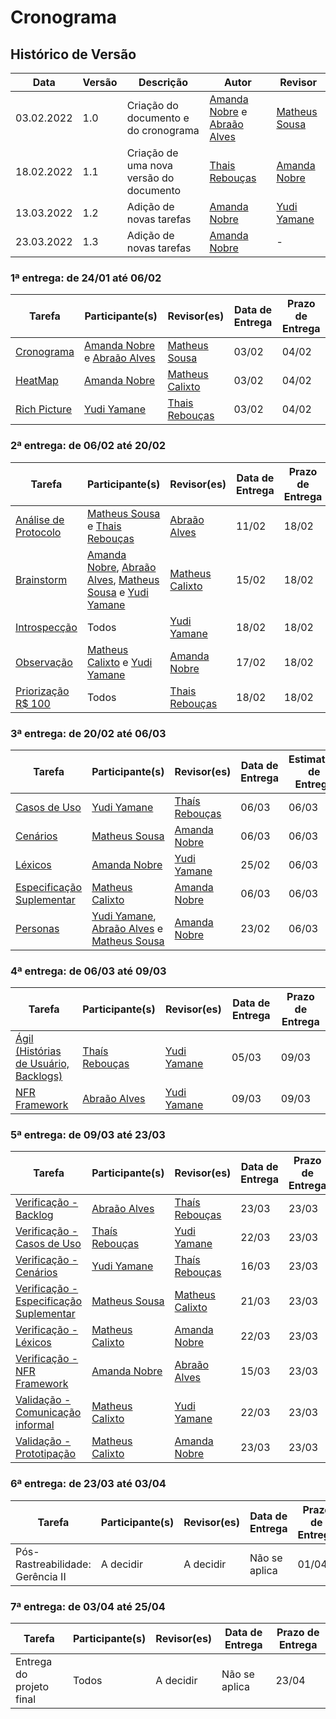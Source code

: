 # Cronograma

## Histórico de Versão

| Data       | Versão | Descrição                               | Autor                                                                                        | Revisor                                        |
| ---------- | ------ | --------------------------------------- | -------------------------------------------------------------------------------------------- | ---------------------------------------------- |
| 03.02.2022 | 1.0    | Criação do documento e do cronograma    | [Amanda Nobre](https://github.com/AmandaNbr) e [Abraão Alves](https://github.com/Abraao1231) | [Matheus Sousa](https://github.com/gatotabaco) |
| 18.02.2022 | 1.1    | Criação de uma nova versão do documento | [Thais Rebouças](https://github.com/Thais-ra)                                                | [Amanda Nobre](https://github.com/AmandaNbr)   |
| 13.03.2022 | 1.2    | Adição de novas tarefas                 | [Amanda Nobre](https://github.com/AmandaNbr)                                                 | [Yudi Yamane](https://github.com/yudi-azvd)    |
| 23.03.2022 | 1.3    | Adição de novas tarefas                 | [Amanda Nobre](https://github.com/AmandaNbr)                                                 | -                                              |

### 1ª entrega: de 24/01 até 06/02

| Tarefa                                                                                                   | Participante(s)                                                                              | Revisor(es)                                      | Data de Entrega | Prazo de Entrega |
| -------------------------------------------------------------------------------------------------------- | -------------------------------------------------------------------------------------------- | ------------------------------------------------ | --------------- | ---------------- |
| [Cronograma](https://requisitos-de-software.github.io/2021.2-AntennaPod/planejamento/cronograma/)        | [Amanda Nobre](https://github.com/AmandaNbr) e [Abraão Alves](https://github.com/Abraao1231) | [Matheus Sousa](https://github.com/gatotabaco)   | 03/02           | 04/02            |
| [HeatMap](https://requisitos-de-software.github.io/2021.2-AntennaPod/planejamento/heatmap/)              | [Amanda Nobre](https://github.com/AmandaNbr)                                                 | [Matheus Calixto](https://github.com/matheuscvp) | 03/02           | 04/02            |
| [Rich Picture](https://requisitos-de-software.github.io/2021.2-AntennaPod/pre-rastreamento/richPicture/) | [Yudi Yamane](https://github.com/yudi-azvd)                                                  | [Thais Rebouças](https://github.com/Thais-ra)    | 03/02           | 04/02            |

### 2ª entrega: de 06/02 até 20/02

| Tarefa                                                                                                          | Participante(s)                                                                                                                                                                           | Revisor(es)                                      | Data de Entrega | Prazo de Entrega |
| --------------------------------------------------------------------------------------------------------------- | ----------------------------------------------------------------------------------------------------------------------------------------------------------------------------------------- | ------------------------------------------------ | --------------- | ---------------- |
| [Análise de Protocolo](https://requisitos-de-software.github.io/2021.2-AntennaPod/elicitacao/analiseProtocolo/) | [Matheus Sousa](https://github.com/gatotabaco) e [Thais Rebouças](https://github.com/Thais-ra)                                                                                            | [Abraão Alves](https://github.com/Abraao1231)    | 11/02           | 18/02            |
| [Brainstorm](https://requisitos-de-software.github.io/2021.2-AntennaPod/elicitacao/brainstorm/)                 | [Amanda Nobre](https://github.com/AmandaNbr), [Abraão Alves](https://github.com/Abraao1231), [Matheus Sousa](https://github.com/gatotabaco) e [Yudi Yamane](https://github.com/yudi-azvd) | [Matheus Calixto](https://github.com/matheuscvp) | 15/02           | 18/02            |
| [Introspecção](https://requisitos-de-software.github.io/2021.2-AntennaPod/elicitacao/introspeccao/)             | Todos                                                                                                                                                                                     | [Yudi Yamane](https://github.com/yudi-azvd)      | 18/02           | 18/02            |
| [Observação](https://requisitos-de-software.github.io/2021.2-AntennaPod/elicitacao/observacao/)                 | [Matheus Calixto](https://github.com/matheuscvp) e [Yudi Yamane](https://github.com/yudi-azvd)                                                                                            | [Amanda Nobre](https://github.com/AmandaNbr)     | 17/02           | 18/02            |
| [Priorização R$ 100](https://requisitos-de-software.github.io/2021.2-AntennaPod/elicitacao/100reais/)           | Todos                                                                                                                                                                                     | [Thais Rebouças](https://github.com/Thais-ra)    | 18/02           | 18/02            |

### 3ª entrega: de 20/02 até 06/03

| Tarefa                                                                                                                      | Participante(s)                                                                                                                             | Revisor(es)                                   | Data de Entrega | Estimativa de Entrega |
| --------------------------------------------------------------------------------------------------------------------------- | ------------------------------------------------------------------------------------------------------------------------------------------- | --------------------------------------------- | --------------- | --------------------- |
| [Casos de Uso](https://requisitos-de-software.github.io/2021.2-AntennaPod/modelagem/casosDeUso/casosDeUso/)                 | [Yudi Yamane](https://github.com/yudi-azvd)                                                                                                 | [Thaís Rebouças](https://github.com/Thais-ra) | 06/03           | 06/03                 |
| [Cenários](https://requisitos-de-software.github.io/2021.2-AntennaPod/modelagem/cenarios/)                                  | [Matheus Sousa](https://github.com/gatotabaco)                                                                                              | [Amanda Nobre](https://github.com/AmandaNbr)  | 06/03           | 06/03                 |
| [Léxicos](https://requisitos-de-software.github.io/2021.2-AntennaPod/modelagem/lexicos/)                                    | [Amanda Nobre](https://github.com/AmandaNbr)                                                                                                | [Yudi Yamane](https://github.com/yudi-azvd)   | 25/02           | 06/03                 |
| [Especificação Suplementar](https://requisitos-de-software.github.io/2021.2-AntennaPod/modelagem/especificacaoSuplementar/) | [Matheus Calixto](https://github.com/matheuscvp)                                                                                            | [Amanda Nobre](https://github.com/AmandaNbr)  | 06/03           | 06/03                 |
| [Personas](https://requisitos-de-software.github.io/2021.2-AntennaPod/elicitacao/personas/)                                 | [Yudi Yamane](https://github.com/yudi-azvd), [Abraão Alves](https://github.com/Abraao1231) e [Matheus Sousa](https://github.com/gatotabaco) | [Amanda Nobre](https://github.com/AmandaNbr)  | 23/02           | 06/03                 |

### 4ª entrega: de 06/03 até 09/03

| Tarefa                                                                                                                 | Participante(s)                               | Revisor(es)                                 | Data de Entrega | Prazo de Entrega |
| ---------------------------------------------------------------------------------------------------------------------- | --------------------------------------------- | ------------------------------------------- | --------------- | ---------------- |
| [Ágil (Histórias de Usuário, Backlogs)](https://requisitos-de-software.github.io/2021.2-AntennaPod/modelagem/backlog/) | [Thaís Rebouças](https://github.com/Thais-ra) | [Yudi Yamane](https://github.com/yudi-azvd) | 05/03           | 09/03            |
| [NFR Framework](https://requisitos-de-software.github.io/2021.2-AntennaPod/modelagem/nfr-framework/)                   | [Abraão Alves](https://github.com/Abraao1231) | [Yudi Yamane](https://github.com/yudi-azvd) | 09/03           | 09/03            |

### 5ª entrega: de 09/03 até 23/03

| Tarefa                                                                                                                                               | Participante(s)                                  | Revisor(es)                                      | Data de Entrega | Prazo de Entrega |
| ---------------------------------------------------------------------------------------------------------------------------------------------------- | ------------------------------------------------ | ------------------------------------------------ | --------------- | ---------------- |
| [Verificação - Backlog](https://requisitos-de-software.github.io/2021.2-AntennaPod/analise/verificacao/verificacao-backlog)                          | [Abraão Alves](https://github.com/Abraao1231)    | [Thaís Rebouças](https://github.com/Thais-ra)    | 23/03           | 23/03            |
| [Verificação - Casos de Uso](https://requisitos-de-software.github.io/2021.2-AntennaPod/analise/verificacao/casosDeUso/)                             | [Thaís Rebouças](https://github.com/Thais-ra)    | [Yudi Yamane](https://github.com/yudi-azvd)      | 22/03           | 23/03            |
| [Verificação - Cenários](https://requisitos-de-software.github.io/2021.2-AntennaPod/analise/verificacao/cenarios/)                                   | [Yudi Yamane](https://github.com/yudi-azvd)      | [Thaís Rebouças](https://github.com/Thais-ra)    | 16/03           | 23/03            |
| [Verificação - Especificação Suplementar](https://requisitos-de-software.github.io/2021.2-AntennaPod/analise/verificacao/especificacao-suplementar/) | [Matheus Sousa](https://github.com/gatotabaco)   | [Matheus Calixto](https://github.com/matheuscvp) | 21/03           | 23/03            |
| [Verificação - Léxicos](https://requisitos-de-software.github.io/2021.2-AntennaPod/analise/verificacao/verificacao-Lexicos/)                         | [Matheus Calixto](https://github.com/matheuscvp) | [Amanda Nobre](https://github.com/AmandaNbr)     | 22/03           | 23/03            |
| [Verificação - NFR Framework](https://requisitos-de-software.github.io/2021.2-AntennaPod/analise/verificacao/verificacao-nfr-framework/)             | [Amanda Nobre](https://github.com/AmandaNbr)     | [Abraão Alves](https://github.com/Abraao1231)    | 15/03           | 23/03            |
| [Validação - Comunicação informal](https://requisitos-de-software.github.io/2021.2-AntennaPod/analise/validacao/validacaoComunicacaoInformal/)       | [Matheus Calixto](https://github.com/matheuscvp) | [Yudi Yamane](https://github.com/yudi-azvd)      | 22/03           | 23/03            |
| [Validação - Prototipação](https://requisitos-de-software.github.io/2021.2-AntennaPod/analise/validacao/validacaoPrototipacao/)                      | [Matheus Calixto](https://github.com/matheuscvp) | [Amanda Nobre](https://github.com/AmandaNbr)     | 23/03           | 23/03            |

### 6ª entrega: de 23/03 até 03/04

| Tarefa                           | Participante(s) | Revisor(es) | Data de Entrega | Prazo de Entrega |
| -------------------------------- | --------------- | ----------- | --------------- | ---------------- |
| Pós-Rastreabilidade: Gerência II | A decidir       | A decidir   | Não se aplica   | 01/04            |

### 7ª entrega: de 03/04 até 25/04

| Tarefa                   | Participante(s) | Revisor(es) | Data de Entrega | Prazo de Entrega |
| ------------------------ | --------------- | ----------- | --------------- | ---------------- |
| Entrega do projeto final | Todos           | A decidir   | Não se aplica   | 23/04            |
